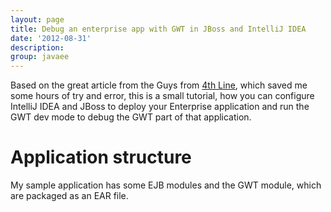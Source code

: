 ```yaml
---
layout: page
title: Debug an enterprise app with GWT in JBoss and IntelliJ IDEA
date: '2012-08-31'
description:
group: javaee
---
```


Based on the great article from the Guys from [4th Line](http://4thline.org/articles/JBoss%20AS7%20plays%20nice%20with%20GWT%20and%20IntelliJ.html), which saved me some hours of try and error,
this is a small tutorial, how you can configure IntelliJ IDEA and JBoss to deploy your Enterprise application and run the GWT dev mode to debug the GWT part of that application.

# Application structure #

My sample application has some EJB modules and the GWT module, which are packaged as an EAR file.
